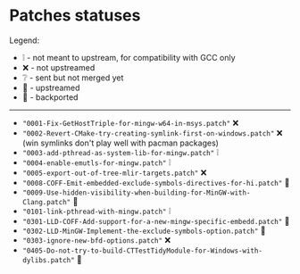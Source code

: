 # Patches statuses

Legend:

- :grey_exclamation: - not meant to upstream, for compatibility with GCC only
- :x: - not upstreamed
- :grey_question: - sent but not merged yet
- :arrow_up_small:  - upstreamed
- :arrow_down_small:  - backported

-----

- `"0001-Fix-GetHostTriple-for-mingw-w64-in-msys.patch"` :x:
- `"0002-Revert-CMake-try-creating-symlink-first-on-windows.patch"` :x: (win symlinks don't play well with pacman packages)
- `"0003-add-pthread-as-system-lib-for-mingw.patch"` :grey_exclamation:
- `"0004-enable-emutls-for-mingw.patch"` :grey_exclamation:
- `"0005-export-out-of-tree-mlir-targets.patch"` :x:
- `"0008-COFF-Emit-embedded-exclude-symbols-directives-for-hi.patch"` :arrow_down_small:
- `"0009-Use-hidden-visibility-when-building-for-MinGW-with-Clang.patch"` :arrow_down_small:
- `"0101-link-pthread-with-mingw.patch"` :grey_exclamation:
- `"0301-LLD-COFF-Add-support-for-a-new-mingw-specific-embedd.patch"` :arrow_down_small:
- `"0302-LLD-MinGW-Implement-the-exclude-symbols-option.patch"` :arrow_down_small:
- `"0303-ignore-new-bfd-options.patch"` :x:
- `"0405-Do-not-try-to-build-CTTestTidyModule-for-Windows-with-dylibs.patch"` :arrow_down_small:
